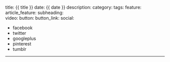 title: {{ title }}
date: {{ date }}
description:
category:
tags:
feature:
article_feature:
subheading:  
video: 
button: 
button_link:
social:
  - facebook
  - twitter
  - googleplus
  - pinterest
  - tumblr
---

